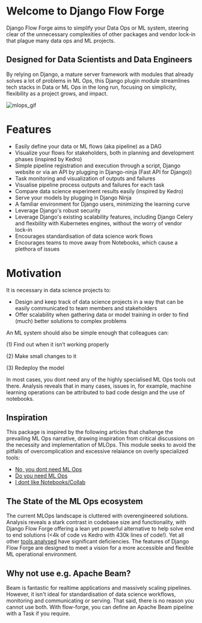 # Welcome to Django Flow Forge

Django Flow Forge aims to simplify your Data Ops or ML system, steering clear of the unnecessary complexities of other packages and vendor lock-in that plague many data ops and ML projects.

## Designed for Data Scientists and Data Engineers
By relying on Django, a mature server framework with modules that already solves a lot of problems in ML Ops, this Django plugin module streamlines tech stacks in Data or ML Ops in the long run, focusing on simplicity, flexibility as a project grows, and impact.

![mlops_gif](https://github.com/eddyojb88/django-flow-forge/assets/22086433/9ea13500-2019-4145-995f-1fd855f51c74)

# Features

- Easily define your data or ML flows (aka pipeline) as a DAG
- Visualize your flows for stakeholders, both in planning and development phases (inspired by Kedro)
- Simple pipeline registration and execution through a script, Django website or via an API by plugging in Django-ninja (Fast API for Django))
- Task monitoring and visualization of outputs and failures
- Visualise pipeline process outputs and failures for each task
- Compare data science experiment results easily (inspired by Kedro)
- Serve your models by plugging in Django Ninja
- A familiar environment for Django users, minimizing the learning curve
- Leverage Django's robust security
- Leverage Django's existing scalability features, including Django Celery and flexbility with Kubernetes engines, without the worry of vendor lock-in
- Encourages standardisation of data science work flows
- Encourages teams to move away from Notebooks, which cause a plethora of issues

# Motivation

It is necessary in data science projects to:

- Design and keep track of data science projects in a way that can be easily communicated to team members and stakeholders
- Offer scalability when gathering data or model training in order to find (much) better solutions to complex problems

An ML system should also be simple enough that colleagues can:

(1) Find out when it isn’t working properly

(2) Make small changes to it

(3) Redeploy the model

In most cases, you dont need any of the highly specialised ML Ops tools out there. Analysis reveals that in many cases, issues in, for example, machine learning operations can be attributed to bad code design and the use of notebooks.

## Inspiration

This package is inspired by the following articles that challenge the prevailing ML Ops narrative, drawing inspiration from critical discussions on the necessity and implementation of MLOps. This module seeks to avoid the pitfalls of overcomplication and excessive relaiance on overly specialized tools:

- [No, you dont need ML Ops](https://becominghuman.ai/no-you-dont-need-mlops-5e1ce9fdaa4b)
- [Do you need ML Ops](https://medium.com/@eddyojb/thoughts-you-wont-get-from-chatgpt-do-you-need-ml-ops-2c954b9d47a6)
- [I dont like Notebooks/Collab](https://www.youtube.com/watch?v=7jiPeIFXb6U)


## The State of the ML Ops ecosystem
The current MLOps landscape is cluttered with overengineered solutions. Analysis reveals a stark contrast in codebase size and functionality, with Django Flow Forge offering a lean yet powerful alternative to help solve end to end solutions (<4k of code vs Kedro with 430k lines of code!). Yet all other [tools analysed](https://medium.com/@eddyojb/thoughts-you-wont-get-from-chatgpt-do-you-need-ml-ops-2c954b9d47a6) have significant deficiencies. The features of Django Flow Forge are designed to meet a vision for a more accessible and flexible ML operational environment.

## Why not use e.g. Apache Beam?
Beam is fantastic for realtime applications and massively scaling pipelines.  However, it isn't ideal for standardisation of data science workflows, monitoring and communicating or serving.
That said, there is no reason you cannot use both. With flow-forge, you can define an Apache Beam pipeline with a Task if you require.